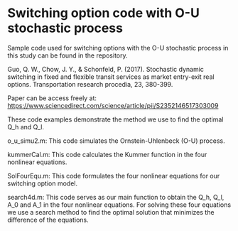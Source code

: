 # Switching option code with O-U stochastic process

Sample code used for switching options with the O-U stochastic process in this study can be found in the repository. 

Guo, Q. W., Chow, J. Y., & Schonfeld, P. (2017). Stochastic dynamic switching in fixed and flexible transit services as market entry-exit real options. Transportation research procedia, 23, 380-399.

Paper can be access freely at: https://www.sciencedirect.com/science/article/pii/S2352146517303009

These code examples demonstrate the method we use to find the optimal Q_h and Q_l.

o_u_simu2.m:
This code simulates the Ornstein-Uhlenbeck (O-U) process.

kummerCal.m:
This code calculates the Kummer function in the four nonlinear equations.

SolFourEqu.m:
This code formulates the four nonlinear equations for our switching option model.

search4d.m:
This code serves as our main function to obtain the Q_h, Q_l, A_0 and A_1 in the four nonlinear equations. For solving these four equations we use a search method to find the optimal solution that minimizes the difference of the equations.


